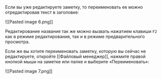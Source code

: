 Если вы уже редактируете заметку, то переименовать ее можно отредактировав текст в заголовке:

![[Pasted image 6.png]]

Редактирование названия так же можно вызвать нажатием клавиши `F2` как в режиме редактирования, так и в режиме предварительного просмотра.

Если же вы хотите переименовать заметку, которую вы сейчас не редактируете, откройте [[Файловый менеджер]], нажмите правой кнопкой мыши на заметке или папке и выберите «Переименовать»:

![[Pasted image 7.png]]